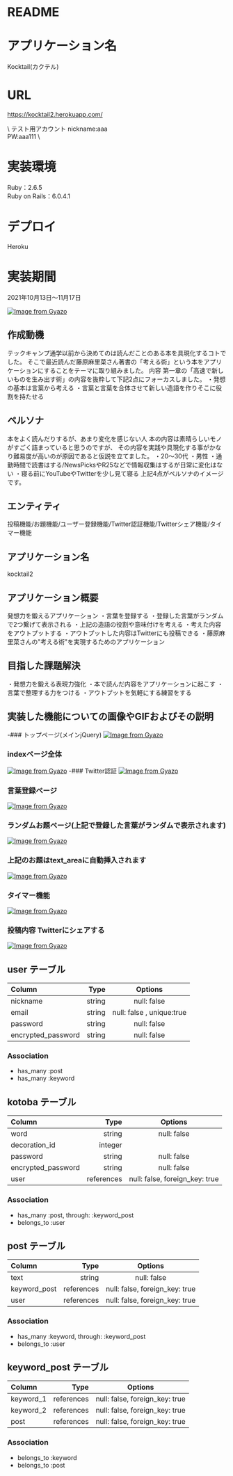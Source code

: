 # README

# アプリケーション名
Kocktail(カクテル)

# URL
https://kocktail2.herokuapp.com/

\ テスト用アカウント
nickname:aaa \
PW:aaa111 \

# 実装環境
Ruby：2.6.5 \
Ruby on Rails：6.0.4.1

# デプロイ
Heroku

# 実装期間
2021年10月13日〜11月17日

[![Image from Gyazo](https://i.gyazo.com/c7c007f1bdcc1c5a76a2c6007adda08d.png)](https://gyazo.com/c7c007f1bdcc1c5a76a2c6007adda08d)

## 作成動機
テックキャンプ通学以前から決めてのは読んだことのある本を具現化するコトでした。
そこで最近読んだ藤原麻里菜さん著書の「考える術」という本をアプリケーションにすることをテーマに取り組みました。
内容
第一章の「高速で新しいものを生み出す術」の内容を抜粋して下記2点にフォーカスしました。
・発想の基本は言葉から考える
・言葉と言葉を合体させて新しい造語を作りそこに役割を持たせる


## ペルソナ
本をよく読んだりするが、あまり変化を感じない人
本の内容は素晴らしいモノがすごく詰まっていると思うのですが、
その内容を実践や具現化する事がかなり難易度が高いのが原因であると仮説を立てました。
・20〜30代
・男性
・通勤時間で読書はする/NewsPicksやR25などで情報収集はするが日常に変化はない
・寝る前にYouTubeやTwitterを少し見て寝る
上記4点がペルソナのイメージです。

## エンティティ
投稿機能/お題機能/ユーザー登録機能/Twitter認証機能/Twitterシェア機能/タイマー機能

## アプリケーション名
 kocktail2                                      

## アプリケーション概要
発想力を鍛えるアプリケーション
・言葉を登録する
・登録した言葉がランダムで2つ繋げて表示される
・上記の造語の役割や意味付けを考える
・考えた内容をアウトプットする
・アウトプットした内容はTwitterにも投稿できる
・藤原麻里菜さんの"考える術"を実現するためのアプリケーション

## 目指した課題解決
・発想力を鍛える表現力強化
・本で読んだ内容をアプリケーションに起こす
・言葉で整理する力をつける
・アウトプットを気軽にする練習をする           

## 実装した機能についての画像やGIFおよびその説明
-### トップページ(メインjQuery)
[![Image from Gyazo](https://i.gyazo.com/2f1493b082798a46f8b5c502496ca52c.gif)](https://gyazo.com/2f1493b082798a46f8b5c502496ca52c)
### indexページ全体
[![Image from Gyazo](https://i.gyazo.com/d77aa278fbf7aa7368859c56497beabb.gif)](https://gyazo.com/d77aa278fbf7aa7368859c56497beabb)
-### Twitter認証
[![Image from Gyazo](https://i.gyazo.com/c5737c1a3ffd7ae72f3a8dd07fd5c6b3.gif)](https://gyazo.com/c5737c1a3ffd7ae72f3a8dd07fd5c6b3)
### 言葉登録ページ
[![Image from Gyazo](https://i.gyazo.com/487a32025aa2273663c9014b9e6ed96c.gif)](https://gyazo.com/487a32025aa2273663c9014b9e6ed96c)
### ランダムお題ページ(上記で登録した言葉がランダムで表示されます)
[![Image from Gyazo](https://i.gyazo.com/0c2ea761da0635128e64da9a7441412e.gif)](https://gyazo.com/0c2ea761da0635128e64da9a7441412e)
### 上記のお題はtext_areaに自動挿入されます
[![Image from Gyazo](https://i.gyazo.com/7b4bc0ee608cbc898d151c48e64f27fb.gif)](https://gyazo.com/7b4bc0ee608cbc898d151c48e64f27fb)
### タイマー機能
[![Image from Gyazo](https://i.gyazo.com/b5cf9cc5c096764fcef5fb9e858e708b.gif)](https://gyazo.com/b5cf9cc5c096764fcef5fb9e858e708b)
### 投稿内容 Twitterにシェアする
[![Image from Gyazo](https://i.gyazo.com/a04c53d105c71daecbb96dc6a3116875.gif)](https://gyazo.com/a04c53d105c71daecbb96dc6a3116875)


## user テーブル

|Column              |  Type        | Options                   |
|:-------------------|-------------:|:-------------------------:|
| nickname           | string       | null: false               |
| email              | string       | null: false , unique:true |
| password           | string       | null: false               |
| encrypted_password | string       | null: false               |

### Association
- has_many :post
- has_many :keyword

## kotoba テーブル
|Column              |  Type        | Options                       |
|:-------------------|-------------:|:-----------------------------:|
| word               | string       | null: false                   |
| decoration_id      | integer      |                               |
| password           | string       | null: false                   |
| encrypted_password | string       | null: false                   |
| user               | references   | null: false, foreign_key: true|

### Association
- has_many :post, through: :keyword_post
- belongs_to :user

## post テーブル
|Column              |  Type        | Options                       |
|:-------------------|-------------:|:-----------------------------:|
| text               | string       | null: false                   |
| keyword_post       | references   | null: false, foreign_key: true|
| user               | references   | null: false, foreign_key: true|

### Association
- has_many :keyword, through: :keyword_post
- belongs_to :user


## keyword_post テーブル
|Column              |  Type        | Options                       |
|:-------------------|-------------:|:-----------------------------:|
| keyword_1          | references   | null: false, foreign_key: true|
| keyword_2          | references   | null: false, foreign_key: true|
| post               | references   | null: false, foreign_key: true|

### Association
- belongs_to :keyword
- belongs_to :post